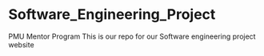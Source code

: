 # Software_Engineering_Project
PMU Mentor Program 
This is our repo for our Software engineering project website
